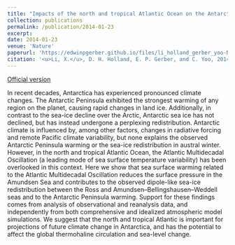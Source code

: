 ```yaml
---
title: "Impacts of the north and tropical Atlantic Ocean on the Antarctic Peninsula and sea ice"
collection: publications
permalink: /publication/2014-01-23
excerpt: 
date: 2014-01-23
venue: 'Nature'
paperurl: 'https://edwinpgerber.github.io/files/li_holland_gerber_yoo-Nature-2014.pdf'
citation: '<u>Li, X.</u>, D. H. Holland, E. P. Gerber, and C. Yoo, 2014:  Impacts of North and Tropical Atlantic Ocean on the Antarctic Peninsula and Sea Ice. <i>Nature</i>, <b>505</b>, 538-542, doi:10.1038/nature12945.'
---
```


[Official version](http://dx.doi.org/10.1038/nature12945)

In recent decades, Antarctica has experienced pronounced climate changes. The Antarctic Peninsula exhibited the strongest warming of any region on the planet, causing rapid changes in land ice.  Additionally, in contrast to the sea-ice decline over the Arctic, Antarctic sea ice has not declined, but has instead undergone a perplexing redistribution. Antarctic climate is influenced by, among other factors, changes in radiative forcing and remote Pacific climate variability, but none explains the observed Antarctic Peninsula warming or the sea-ice redistribution in austral winter. However, in the north and tropical Atlantic Ocean, the Atlantic Multidecadal Oscillation (a leading mode of sea surface temperature variability) has been overlooked in this context. Here we show that sea surface warming related to the Atlantic Multidecadal Oscillation reduces the surface pressure in the Amundsen Sea and contributes to the observed dipole-like sea-ice redistribution between the Ross and Amundsen–Bellingshausen–Weddell seas and to the Antarctic Peninsula warming. Support for these findings comes from analysis of observational and reanalysis data, and independently from both comprehensive and idealized atmospheric model simulations. We suggest that the north and tropical Atlantic is important for projections of future climate change in Antarctica, and has the potential to affect the global thermohaline circulation and sea-level change.
